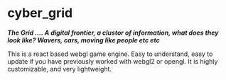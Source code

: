 # cyber_grid
_**The Grid .... A digital frontier, a clustor of information, what does they look like? Wavers, cars, moving like people etc etc**_

This is a react based webgl game engine. Easy to understand, easy to update if you have previously worked with webgl2 or opengl. It is highly customizable, and very lightweight.
